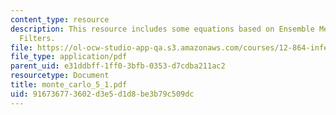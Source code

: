```yaml
---
content_type: resource
description: This resource includes some equations based on Ensemble Methods and Particle
  Filters.
file: https://ol-ocw-studio-app-qa.s3.amazonaws.com/courses/12-864-inference-from-data-and-models-spring-2005/916736773602d3e5d1d8be3b79c509dc_monte_carlo_5_1.pdf
file_type: application/pdf
parent_uid: e31ddbff-1ff0-3bfb-0353-d7cdba211ac2
resourcetype: Document
title: monte_carlo_5_1.pdf
uid: 91673677-3602-d3e5-d1d8-be3b79c509dc
---
```

